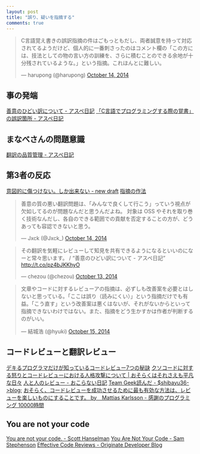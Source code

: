 ```yaml
---
layout: post
title: "誤り、疑いを指摘する"
comments: true
---
```


<blockquote class="twitter-tweet" lang="en"><p>C言語覚え書きの誤訳指摘の件はごもっともだし、両者誠意を持って対応されてるようだけど、個人的に一番刺さったのはコメント欄の「この方には、技法としての物の言い方の訓練を、さらに積むことのできる余地が十分残されているような。」という指摘。これほんとに難しい。</p>&mdash; harupong (@harupong) <a href="https://twitter.com/harupong/status/521843921945501696">October 14, 2014</a></blockquote>
<script async src="//platform.twitter.com/widgets.js" charset="utf-8"></script>

## 事の発端

[善意のひどい訳について - アスペ日記][70]
[「C言語でプログラミングする際の覚書」の誤訳箇所 - アスペ日記][87]

## まなべさんの問題意識

[翻訳の品質管理 - アスペ日記][22]

## 第3者の反応

[意図的に傷つけない。しか出来ない - new draft][5]
[指摘の作法][46]

<blockquote class="twitter-tweet" lang="en"><p>善意の質の悪い翻訳問題は、「みんなで良くして行こう」っていう視点が欠如してるのが問題なんだと思うんだよね。&#10;対象は OSS やそれを取り巻く技術なんだし、各自のできる範囲での貢献を否定することの方が、どうあっても容認できないと思う。</p>&mdash; Jxck (@Jxck_) <a href="https://twitter.com/Jxck_/status/521901212891754496">October 14, 2014</a></blockquote>
<script async src="//platform.twitter.com/widgets.js" charset="utf-8"></script>

<blockquote class="twitter-tweet" lang="en"><p>その翻訳を気軽にレビューして知見を共有できるようになるといいのになーと常々思います。 / “善意のひどい訳について - アスペ日記” <a href="http://t.co/pz4bJKKhyO">http://t.co/pz4bJKKhyO</a></p>&mdash; chezou (@chezou) <a href="https://twitter.com/chezou/status/521557996497674242">October 13, 2014</a></blockquote>
<script async src="//platform.twitter.com/widgets.js" charset="utf-8"></script>

<blockquote class="twitter-tweet" lang="en"><p>文章やコードに対するレビューアの指摘は、必ずしも改善案を必要とはしないと思っている。「ここは誤り（読みにくい）」という指摘だけでも有益。「こう直す」という改善案は悪くはないが、それがないからといって指摘できないわけではない。また、指摘をどう生かすかは作者が判断するのがいい。</p>&mdash; 結城浩 (@hyuki) <a href="https://twitter.com/hyuki/status/522213708869550081">October 15, 2014</a></blockquote>
<script async src="//platform.twitter.com/widgets.js" charset="utf-8"></script>

## コードレビューと翻訳レビュー

[デキるプログラマだけが知っているコードレビュー7つの秘訣][71]
[クソコードに対する怒りとコードレビューにおける人格攻撃について | おそらくはそれさえも平凡な日々][47]
[人と人のレビュー - おこらない日記][81]
[Team Geek読んだ - $shibayu36->blog;][90]
[おそらく、コードレビューを成功させるために最も有効な方法は、レビューを楽しいものにすることです。 by　Mattias Karlsson - 感謝のプログラミング 10000時間][16]

## You are not your code

[You are not your code. - Scott Hanselman][79]
[You Are Not Your Code - Sam Stephenson][19]
[Effective Code Reviews - Originate Developer Blog][21]


[5]: http://note103.hatenablog.com/entry/2014/10/15/074311
[19]: http://sstephenson.us/posts/you-are-not-your-code
[79]: http://www.hanselman.com/blog/YouAreNotYourCode.aspx
[21]: http://blog.originate.com/blog/2014/09/29/effective-code-reviews/
[16]: http://blog.codebook-10000.com/entry/20130328/1364490389
[90]: http://shibayu36.hatenablog.com/entry/2013/11/11/183701
[81]: http://d.hatena.ne.jp/umezucolor/20120902/1346589844
[46]: http://www.transniper.com/2014/07/21/indication_method/
[47]: http://www.songmu.jp/riji/entry/2014-08-20-code-review.html
[71]: http://www.slideshare.net/rootmoon/7-37892729
[22]: http://d.hatena.ne.jp/takeda25/20130330/1364620887
[87]: http://d.hatena.ne.jp/takeda25/20141012/1413116149
[70]: http://d.hatena.ne.jp/takeda25/20141012/1413116292
